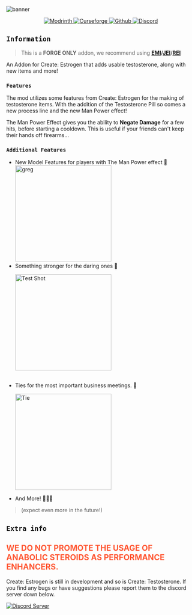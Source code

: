 <p><img src="https://cdn.modrinth.com/data/pIwmV2xi/images/80e04ee356bd6dfad73d6e347d66f6a34183398d.png" alt="banner"></p>

<center>
<a href="https://modrinth.com/mod/testosterone/versions">
    <img src="https://wsrv.nl/?url=https%3A%2F%2Fcdn.jsdelivr.net%2Fnpm%2F%40intergrav%2Fdevins-badges%403%2Fassets%2Fcozy-minimal%2Favailable%2Fmodrinth_vector.svg&amp;w=100&amp;h=100" alt="Modrinth">
</a>
<a href="https://www.curseforge.com/minecraft/mc-mods/testosterone">
    <img src="https://wsrv.nl/?url=https%3A%2F%2Fcdn.jsdelivr.net%2Fnpm%2F%40intergrav%2Fdevins-badges%403%2Fassets%2Fcozy-minimal%2Favailable%2Fcurseforge_vector.svg&amp;w=100&amp;h=100" alt="Curseforge">
</a>
<a href="https://github.com/mifort-github/create_testosterone">
    <img src="https://wsrv.nl/?url=https%3A%2F%2Fcdn.jsdelivr.net%2Fnpm%2F%40intergrav%2Fdevins-badges%403%2Fassets%2Fcozy-minimal%2Favailable%2Fgithub_vector.svg&amp;w=100&amp;h=100" alt="Github">
</a>
<a href="https://discord.gg/qAEWgpaJrZ">
    <img src="https://wsrv.nl/?url=https%3A%2F%2Fcdn.jsdelivr.net%2Fnpm%2F%40intergrav%2Fdevins-badges%403%2Fassets%2Fcozy-minimal%2Fsocial%2Fdiscord-plural_vector.svg&amp;w=100&amp;h=100" alt="Discord">
</a>

</center>

<h2><code>Information</code></h2>

> This is a <b>FORGE ONLY</b> addon, we recommend using <strong><a href="https://modrinth.com/mod/emi">EMI</a>/<a href="https://modrinth.com/mod/jei">JEI</a>/<a href="https://modrinth.com/mod/rei">REI</a></strong>

An Addon for Create: Estrogen that adds usable testosterone, along with new items and more!

<h3><code>Features</code></h3>

The mod utilizes some features from Create: Estrogen for the making of testosterone items.
With the addition of the Testosterone Pill so comes a new process line and the new Man Power effect!

The Man Power Effect gives you the ability to <b>Negate Damage</b> for a few hits, before starting a cooldown. This is useful if your friends can't keep their hands off firearms...
<h3><code>Additional Features</code></h3>
<ul>
<li>New Model Features for players with The Man Power effect 👀<br>
<img src="https://cdn.modrinth.com/data/cached_images/36d1273164dc5e0fe2ac18d26366656edb8d61e5.png" alt="greg" width="256"></li>
<li>Something stronger for the daring ones 💪<br>
<p></p>
<img src="https://cdn.modrinth.com/data/cached_images/d1f07dbdee803ee659b4d3b7ab2db5d6e2ee8e01.png" alt="Test Shot" width="256"></li><br>
<p></p>
<li>Ties for the most important business meetings. ‍💼<br>
<p></p>
<img src="https://cdn.modrinth.com/data/cached_images/3c1aaf933a7f318d1452d9ebcefe4a540f6323f6_0.webp" alt="Tie" width="256"> <br>
<p></p>
</li> 
<li>And More! 💉💉👀</li> 
</ul>

> (expect even more in the future!)


<h2><code>Extra info</code></h2>
<h2> <span style="color: #FF5733;">WE DO NOT PROMOTE THE USAGE OF ANABOLIC STEROIDS AS PERFORMANCE ENHANCERS.</span></h2>
<p>Create: Estrogen is still in development and so is Create: Testosterone. If you find any bugs or have suggestions please report them to the discord server down below.</p>

<p><a href="https://discord.gg/qAEWgpaJrZ" rel="noopener nofollow ugc"><img src="https://wsrv.nl/?url=https%3A%2F%2Fcdn.jsdelivr.net%2Fnpm%2F%40intergrav%2Fdevins-badges%403%2Fassets%2Fcozy%2Fsocial%2Fdiscord-plural_vector.svg&amp;n=-1" alt="Discord Server"></a></p>
